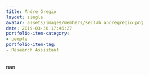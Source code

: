 ```yaml
---
title: Andre Gregio
layout: single
avatar: assets/images/members/seclab_andregregio.png
date: 2019-03-30 17:46:27
portfolio-item-category:
- people
portfolio-item-tag:
- Research Assistant
---
```

nan